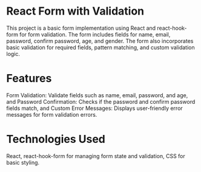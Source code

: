 # React Form with Validation

This project is a basic form implementation using React and react-hook-form for form validation. The form includes fields for name, email, password, confirm password, age, and gender. The form also incorporates basic validation for required fields, pattern matching, and custom validation logic.

# Features
Form Validation: Validate fields such as name, email, password, and age, and
Password Confirmation: Checks if the password and confirm password fields match, and
Custom Error Messages: Displays user-friendly error messages for form validation errors.

# Technologies Used
React, 
react-hook-form for managing form state and validation,
CSS for basic styling.
